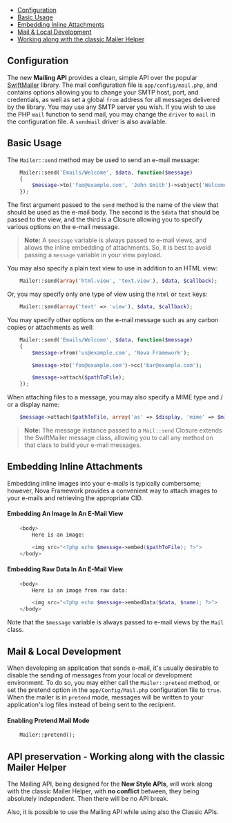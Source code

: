 - [Configuration](#mailer-configuration)
- [Basic Usage](#mailer-basic-usage)
- [Embedding Inline Attachments](#embedding-inline-attachments)
- [Mail & Local Development](#mailer-and-local-development)
- [Working along with the classic Mailer Helper](#mailer-and-classic-helper)

<a name="mailer-configuration"></a>
## Configuration

The new **Mailing API** provides a clean, simple API over the popular [SwiftMailer](http://swiftmailer.org) library. The mail configuration file is `app/config/mail.php`, and contains options allowing you to change your SMTP host, port, and credentials, as well as set a global `from` address for all messages delivered by the library. You may use any SMTP server you wish. If you wish to use the PHP `mail` function to send mail, you may change the `driver` to `mail` in the configuration file. A `sendmail` driver is also available.

<a name="mailer-basic-usage"></a>
## Basic Usage

The `Mailer::send` method may be used to send an e-mail message:
```php
    Mailer::send('Emails/Welcome', $data, function($message)
    {
        $message->to('foo@example.com', 'John Smith')->subject('Welcome!');
    });
```
The first argument passed to the `send` method is the name of the view that should be used as the e-mail body. The second is the `$data` that should be passed to the view, and the third is a Closure allowing you to specify various options on the e-mail message.

> **Note:** A `$message` variable is always passed to e-mail views, and allows the inline embedding of attachments. So, it is best to avoid passing a `message` variable in your view payload.

You may also specify a plain text view to use in addition to an HTML view:
```php
    Mailer::send(array('html.view', 'text.view'), $data, $callback);
```
Or, you may specify only one type of view using the `html` or `text` keys:
```php
    Mailer::send(array('text' => 'view'), $data, $callback);
```
You may specify other options on the e-mail message such as any carbon copies or attachments as well:
```php
    Mailer::send('Emails/Welcome', $data, function($message)
    {
        $message->from('us@example.com', 'Nova Framework');

        $message->to('foo@example.com')->cc('bar@example.com');

        $message->attach($pathToFile);
    });
```
When attaching files to a message, you may also specify a MIME type and / or a display name:
```php
    $message->attach($pathToFile, array('as' => $display, 'mime' => $mime));
```
> **Note:** The message instance passed to a `Mail::send` Closure extends the SwiftMailer message class, allowing you to call any method on that class to build your e-mail messages.

<a name="embedding-inline-attachments"></a>
## Embedding Inline Attachments

Embedding inline images into your e-mails is typically cumbersome; however, Nova Framework provides a convenient way to attach images to your e-mails and retrieving the appropriate CID.

#### Embedding An Image In An E-Mail View
```php
    <body>
        Here is an image:

        <img src="<?php echo $message->embed($pathToFile); ?>">
    </body>
```
#### Embedding Raw Data In An E-Mail View
```php
    <body>
        Here is an image from raw data:

        <img src="<?php echo $message->embedData($data, $name); ?>">
    </body>
```

Note that the `$message` variable is always passed to e-mail views by the `Mail` class.

<a name="mail-and-local-development"></a>
## Mail & Local Development

When developing an application that sends e-mail, it's usually desirable to disable the sending of messages from your local or development environment. To do so, you may either call the `Mailer::pretend` method, or set the pretend option in the `app/Config/Mail.php` configuration file to `true`. When the mailer is in `pretend` mode, messages will be written to your application's log files instead of being sent to the recipient.

#### Enabling Pretend Mail Mode
```php
    Mailer::pretend();
```
<a name="mailer-and-classic-helper"></a>
## API preservation - Working along with the classic Mailer Helper

The Mailing API, being designed for the **New Style APIs**, will work along with the classic Mailer Helper, with **no conflict** between, they being absolutely independent. Then there will be no API break.

Also, it is possible to use the Mailing API while using also the Classic APIs.
